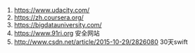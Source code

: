 1. https://www.udacity.com/   
2. https://zh.coursera.org/  
3. https://bigdatauniversity.com/  
4. https://www.91ri.org                                    安全网站
5. http://www.csdn.net/article/2015-10-29/2826080          30天swift
